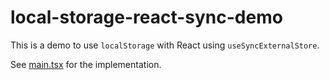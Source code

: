 # local-storage-react-sync-demo

This is a demo to use `localStorage` with React using `useSyncExternalStore`.

See [main.tsx](./main.tsx) for the implementation.
